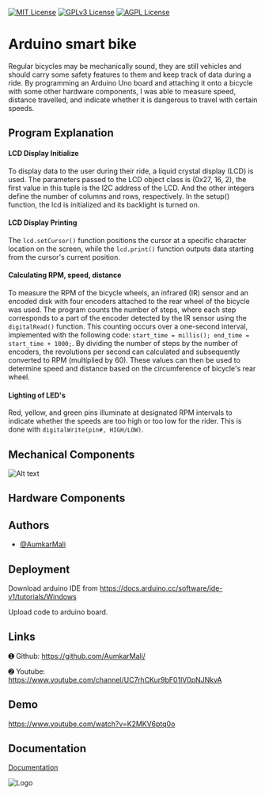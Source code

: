 
[![MIT License](https://img.shields.io/badge/License-MIT-green.svg)](https://choosealicense.com/licenses/mit/)
[![GPLv3 License](https://img.shields.io/badge/License-GPL%20v3-yellow.svg)](https://opensource.org/licenses/)
[![AGPL License](https://img.shields.io/badge/license-AGPL-blue.svg)](http://www.gnu.org/licenses/agpl-3.0)


# Arduino smart bike

Regular bicycles may be mechanically sound, they are still vehicles and should carry some safety features to them and keep track of data during a ride. By programming an Arduino Uno board and attaching it onto a bicycle with some other hardware components, I was able to measure speed, distance travelled, and indicate whether it is dangerous to travel with certain speeds.

## Program Explanation


#### LCD Display Initialize

To display data to the user during their ride, a liquid crystal display (LCD) is used. The parameters passed to the LCD object class is (0x27, 16, 2), the first value in this tuple is the I2C address of the LCD. And the other integers define the number of columns and rows, respectively. In the setup() function, the lcd is initialized and its backlight is turned on. 

#### LCD Display Printing

The `lcd.setCursor()` function positions the cursor at a specific character location on the screen, while the `lcd.print()` function outputs data starting from the cursor's current position.

#### Calculating RPM, speed, distance

To measure the RPM of the bicycle wheels, an infrared (IR) sensor and an encoded disk with four encoders attached to the rear wheel of the bicycle was used. The program counts the number of steps, where each step corresponds to a part of the encoder detected by the IR sensor using the `digitalRead()` function. This counting occurs over a one-second interval, implemented with the following code: `start_time = millis(); end_time = start_time + 1000;`. By dividing the number of steps by the number of encoders, the revolutions per second can calculated and subsequently converted to RPM (multiplied by 60). These values can then be used to determine speed and distance based on the circumference of bicycle's rear wheel.

#### Lighting of LED's
Red, yellow, and green pins illuminate at designated RPM intervals to indicate whether the speeds are too high or too low for the rider. This is done with `digitalWrite(pin#, HIGH/LOW)`.


## Mechanical Components

![Alt text](https://example.com/path/to/image.png)

## Hardware Components

## Authors

- [@AumkarMali](https://ibb.co/X4hXB1d)


## Deployment

Download arduino IDE from https://docs.arduino.cc/software/ide-v1/tutorials/Windows

Upload code to arduino board.
## Links

➊ Github: https://github.com/AumkarMali/

➋ Youtube: https://www.youtube.com/channel/UC7rhCKur9bF01lV0pNJNkvA
## Demo

https://www.youtube.com/watch?v=K2MKV6ptq0o


## Documentation

[Documentation](https://docs.arduino.cc)


![Logo](https://www.vectorlogo.zone/logos/arduino/arduino-ar21.png)

